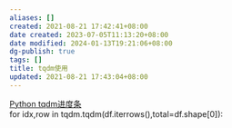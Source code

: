 ```yaml
---
aliases: []
created: 2021-08-21 17:42:41+08:00
date created: 2023-07-05T11:13:20+08:00
date modified: 2024-01-13T19:21:06+08:00
dg-publish: true
tags: []
title: tqdm使用
updated: 2021-08-21 17:43:04+08:00
---
```


[Python tqdm进度条](../../编程语言和语法/python/库的运用/Python%20tqdm进度条.md)  
for idx,row in tqdm.tqdm(df.iterrows(),total=df.shape\[0\]):
